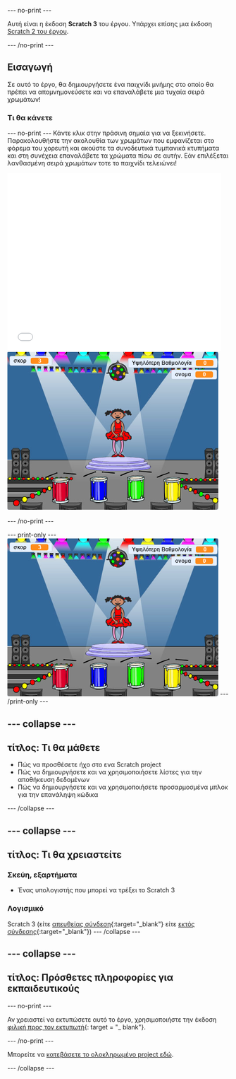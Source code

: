 \--- no-print \---

Αυτή είναι η έκδοση **Scratch 3** του έργου. Υπάρχει επίσης μια έκδοση [Scratch 2 του έργου](https://projects.raspberrypi.org/en/projects/memory-scratch2).

\--- /no-print \---

## Εισαγωγή

Σε αυτό το έργο, θα δημιουργήσετε ένα παιχνίδι μνήμης στο οποίο θα πρέπει να απομνημονεύσετε και να επαναλάβετε μια τυχαία σειρά χρωμάτων!

### Τι θα κάνετε

\--- no-print \--- Κάντε κλικ στην πράσινη σημαία για να ξεκινήσετε. Παρακολουθήστε την ακολουθία των χρωμάτων που εμφανίζεται στο φόρεμα του χορευτή και ακούστε τα συνοδευτικά τυμπανικά κτυπήματα και στη συνέχεια επαναλάβετε τα χρώματα πίσω σε αυτήν. Εάν επιλέξεται λανθασμένη σειρά χρωμάτων τοτε το παιχνίδι τελειώνει!

<div class="scratch-preview">
  <iframe allowtransparency="true" width="485" height="402" src="//scratch.mit.edu/projects/embed/284452634/?autostart=false" frameborder="0" allowfullscreen scrolling="no" mark="crwd-mark"></iframe> <img src="images/screenshot.png" />
</div>

\--- /no-print \---

\--- print-only \--- ![screenshot of finished game](images/screenshot.png) \--- /print-only \---

## \--- collapse \---

## τίτλος: Τι θα μάθετε

+ Πώς να προσθέσετε ήχο στο ενα Scratch project
+ Πώς να δημιουργήσετε και να χρησιμοποιήσετε λίστες για την αποθήκευση δεδομένων
+ Πώς να δημιουργήσετε και να χρησιμοποιήσετε προσαρμοσμένα μπλοκ για την επανάληψη κώδικα

\--- /collapse \---

## \--- collapse \---

## τίτλος: Τι θα χρειαστείτε

### Σκεύη, εξαρτήματα

+ Ένας υπολογιστής που μπορεί να τρέξει το Scratch 3

### Λογισμικό

Scratch 3 (είτε [απευθείας σύνδεση](https://rpf.io/scratchon){:target="_blank"} είτε [εκτός σύνδεσης](https://rpf.io/scratchoff){:target="_blank"}) \--- /collapse \---

## \--- collapse \---

## τίτλος: Πρόσθετες πληροφορίες για εκπαιδευτικούς

\--- no-print \---

Αν χρειαστεί να εκτυπώσετε αυτό το έργο, χρησιμοποιήστε την έκδοση [φιλική προς τον εκτυπωτή](https://projects.raspberrypi.org/en/projects/memory/print){: target = "_ blank"}.

\--- /no-print \---

Μπορείτε να [κατεβάσετε το ολοκληρωμένο project εδώ](http://rpf.io/p/en/memory-get).

\--- /collapse \---